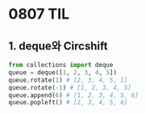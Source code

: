 # 0807 TIL

## 1. deque와 Circshift

```python
from collections import deque
queue = deque([1, 2, 3, 4, 5])
queue.rotate(1) # [2, 3, 4, 5, 1]
queue.rotate(-1) # [1, 2, 3, 4, 5]
queue.append(6) # [1, 2, 3, 4, 5, 6]
queue.popleft() # [2, 3, 4, 5, 6]
```


